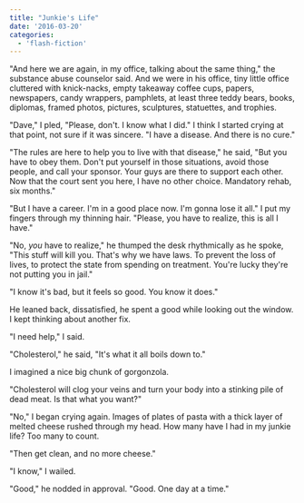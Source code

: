 ```yaml
---
title: "Junkie's Life"
date: '2016-03-20'
categories:
  - 'flash-fiction'
---
```


"And here we are again, in my office, talking about the same thing," the
substance abuse counselor said. And we were in his office, tiny little office
cluttered with knick-nacks, empty takeaway coffee cups, papers, newspapers,
candy wrappers, pamphlets, at least three teddy bears, books, diplomas, framed
photos, pictures, sculptures, statuettes, and trophies.

"Dave," I pled, "Please, don't. I know what I did." I think I started crying at
that point, not sure if it was sincere. "I have a disease. And there is no
cure."

"The rules are here to help you to live with that disease," he said, "But you
have to obey them. Don't put yourself in those situations, avoid those people,
and call your sponsor. Your guys are there to support each other. Now that the
court sent you here, I have no other choice. Mandatory rehab, six months."

"But I have a career. I'm in a good place now. I'm gonna lose it all." I put my
fingers through my thinning hair. "Please, you have to realize, this is all I
have."

"No, *you* have to realize," he thumped the desk rhythmically as he spoke, "This
stuff will kill you. That's why we have laws. To prevent the loss of lives, to
protect the state from spending on treatment. You're lucky they're not putting
you in jail."

"I know it's bad, but it feels so good. You know it does."

He leaned back, dissatisfied, he spent a good while looking out the window. I
kept thinking about another fix.

"I need help," I said.

"Cholesterol," he said, "It's what it all boils down to."

I imagined a nice big chunk of gorgonzola.

"Cholesterol will clog your veins and turn your body into a stinking pile of
dead meat. Is that what you want?"

"No," I began crying again. Images of plates of pasta with a thick layer of
melted cheese rushed through my head. How many have I had in my junkie life? Too
many to count.

"Then get clean, and no more cheese."

"I know," I wailed.

"Good," he nodded in approval. "Good. One day at a time."

